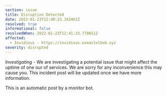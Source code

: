 ```yaml
---
section: issue
title: Disruption Detected
date: 2022-01-23T12:40:23.342461Z
resolved: true
informational: false
resolvedWhen: 2022-01-23T12:41:33.770651Z
affected:
  - Invidious - https://invidious.esmailelbob.xyz
severity: disrupted
---
```

*Investigating* - We are investigating a potential issue that might affect the uptime of one our of services. We are sorry for any inconvenience this may cause you. This incident post will be updated once we have more information.

This is an automatic post by a monitor bot.
        